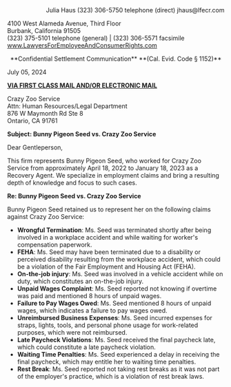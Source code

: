 <div align="right">
Julia Haus  
(323) 306-5750 telephone (direct)  
jhaus@lfecr.com  
</div>

4100 West Alameda Avenue, Third Floor  
Burbank, California 91505  
(323) 375-5101 telephone (general) | (323) 306-5571 facsimile  
www.LawyersForEmployeeAndConsumerRights.com  

<div align="center">
**Confidential Settlement Communication**  
**(Cal. Evid. Code § 1152)**  
</div>

July 05, 2024  

<ins>**VIA FIRST CLASS MAIL AND/OR ELECTRONIC MAIL**</ins>  

Crazy Zoo Service  
Attn: Human Resources/Legal Department  
876 W Maymonth Rd Ste 8  
Ontario, CA 91761  

**Subject: Bunny Pigeon Seed vs. Crazy Zoo Service**  

Dear Gentleperson,

This firm represents Bunny Pigeon Seed, who worked for Crazy Zoo Service from approximately April 18, 2022 to January 18, 2023 as a Recovery Agent. We specialize in employment claims and bring a resulting depth of knowledge and focus to such cases.

**Re: Bunny Pigeon Seed vs. Crazy Zoo Service**

Bunny Pigeon Seed retained us to represent her on the following claims against Crazy Zoo Service:

- **Wrongful Termination**: Ms. Seed was terminated shortly after being involved in a workplace accident and while waiting for worker's compensation paperwork.
- **FEHA**: Ms. Seed may have been terminated due to a disability or perceived disability resulting from the workplace accident, which could be a violation of the Fair Employment and Housing Act (FEHA).
- **On-the-job injury**: Ms. Seed was involved in a vehicle accident while on duty, which constitutes an on-the-job injury.
- **Unpaid Wages Complaint**: Ms. Seed reported not knowing if overtime was paid and mentioned 8 hours of unpaid wages.
- **Failure to Pay Wages Owed**: Ms. Seed mentioned 8 hours of unpaid wages, which indicates a failure to pay wages owed.
- **Unreimbursed Business Expenses**: Ms. Seed incurred expenses for straps, lights, tools, and personal phone usage for work-related purposes, which were not reimbursed.
- **Late Paycheck Violations**: Ms. Seed received the final paycheck late, which could constitute a late paycheck violation.
- **Waiting Time Penalties**: Ms. Seed experienced a delay in receiving the final paycheck, which may entitle her to waiting time penalties.
- **Rest Break**: Ms. Seed reported not taking rest breaks as it was not part of the employer's practice, which is a violation of rest break laws.
